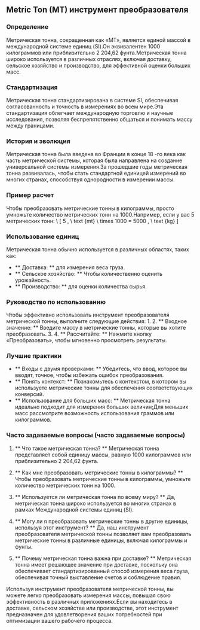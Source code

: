 ## Metric Ton (MT) инструмент преобразователя

### Определение
Метрическая тонна, сокращенная как «MT», является единой массой в международной системе единиц (SI).Он эквивалентен 1000 килограммов или приблизительно 2 204,62 фунта.Метрическая тонна широко используется в различных отраслях, включая доставку, сельское хозяйство и производство, для эффективной оценки больших масс.

### Стандартизация
Метрическая тонна стандартизирована в системе SI, обеспечивая согласованность и точность в измерениях во всем мире.Эта стандартизация облегчает международную торговлю и научные исследования, позволяя беспрепятственно общаться и понимать массу между границами.

### История и эволюция
Метрическая тонна была введена во Франции в конце 18 -го века как часть метрической системы, которая была направлена ​​на создание универсальной системы измерения.За прошедшие годы метрическая тонна развивалась, чтобы стать стандартной единицей измерений во многих странах, способствуя однородности в измерении массы.

### Пример расчет
Чтобы преобразовать метрические тонны в килограммы, просто умножьте количество метрических тонн на 1000.Например, если у вас 5 метрических тонн:
\ [
5 \, \ text {mt} \ times 1000 = 5000 \, \ text {kg}
\]

### Использование единиц
Метрическая тонна обычно используется в различных областях, таких как:
- ** Доставка: ** для измерения веса груза.
- ** Сельское хозяйство: ** Чтобы количественно оценить урожайность.
- ** Производство: ** для оценки количества сырья.

### Руководство по использованию
Чтобы эффективно использовать инструмент преобразователя метрической тонны, выполните следующие действия:
1.
2. ** Входное значение: ** Введите массу в метрические тонны, которые вы хотите преобразовать.
3.
4. ** Рассчитайте: ** Нажмите кнопку «Преобразовать», чтобы мгновенно просмотреть результаты.

### Лучшие практики
- ** Входы с двумя проверками: ** Убедитесь, что ввод, которое вы вводят, точное, чтобы избежать ошибок преобразования.
- ** Понять контекст: ** Познакомьтесь с контекстом, в котором вы используете метрические тонны для обеспечения соответствующих конверсий.
- ** Использование для больших масс: ** Метрическая тонна идеально подходит для измерения больших величин;Для меньших масс рассмотрите возможность использования граммов или килограммов.

### Часто задаваемые вопросы (часто задаваемые вопросы)

1. ** Что такое метрическая тонна? **
Метрическая тонна представляет собой единицу массы, равную 1000 килограммов или приблизительно 2 204,62 фунта.

2. ** Как мне преобразовать метрические тонны в килограммы? **
Чтобы преобразовать метрические тонны в килограммы, умножьте количество метрических тонн на 1000.

3. ** Используется ли метрическая тонна по всему миру? **
Да, метрическая тонна широко используется во многих странах в рамках Международной системы единиц (SI).

4. ** Могу ли я преобразовать метрические тонны в другие единицы, используя этот инструмент? **
Да, наш инструмент преобразователя метрической тонны позволяет вам преобразовать метрические тонны в различные единицы, включая килограммы и фунты.

5. ** Почему метрическая тонна важна при доставке? **
Метрическая тонна имеет решающее значение при доставке, поскольку она обеспечивает стандартизированный способ измерения веса груза, обеспечивая точный выставление счетов и соблюдение правил.

Используя инструмент преобразователя метрической тонны, вы можете легко преобразовать измерения массы, повышая свою эффективность в различных приложениях.Если вы находитесь в доставке, сельском хозяйстве или производстве, этот инструмент предназначен для удовлетворения ваших потребностей при оптимизации вашего рабочего процесса.